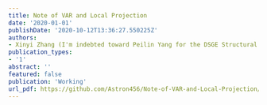 ```yaml
---
title: Note of VAR and Local Projection
date: '2020-01-01'
publishDate: '2020-10-12T13:36:27.550225Z'
authors:
- Xinyi Zhang (I'm indebted toward Peilin Yang for the DSGE Structural Estimation in the Appendix)
publication_types:
- '1'
abstract: ''
featured: false
publication: 'Working'
url_pdf: https://github.com/Astron456/Note-of-VAR-and-Local-Projection/blob/main/Note%20of%20VAR%20and%20Lcoal%20Projection.pdf
---
```

